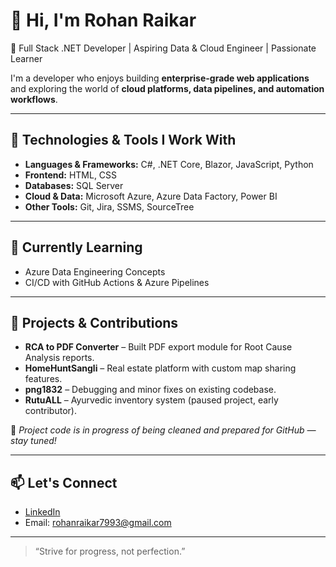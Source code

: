 # 👋 Hi, I'm Rohan Raikar

🚀 Full Stack .NET Developer | Aspiring Data & Cloud Engineer | Passionate Learner

I'm a developer who enjoys building **enterprise-grade web applications** and exploring the world of **cloud platforms, data pipelines, and automation workflows**.

---

## 🔧 Technologies & Tools I Work With

- **Languages & Frameworks:** C#, .NET Core, Blazor, JavaScript, Python
- **Frontend:** HTML, CSS
- **Databases:** SQL Server
- **Cloud & Data:** Microsoft Azure, Azure Data Factory, Power BI
- **Other Tools:** Git, Jira, SSMS, SourceTree

---

## 🧠 Currently Learning

- Azure Data Engineering Concepts  
- CI/CD with GitHub Actions & Azure Pipelines  

---

## 📂 Projects & Contributions

- **RCA to PDF Converter** – Built PDF export module for Root Cause Analysis reports.
- **HomeHuntSangli** – Real estate platform with custom map sharing features.
- **png1832** – Debugging and minor fixes on existing codebase.
- **RutuALL** – Ayurvedic inventory system (paused project, early contributor).

📌 _Project code is in progress of being cleaned and prepared for GitHub — stay tuned!_

---

## 📫 Let's Connect

- [LinkedIn](https://www.linkedin.com/in/rohan-raikar/)
- Email: rohanraikar7993@gmail.com

---

> “Strive for progress, not perfection.”
